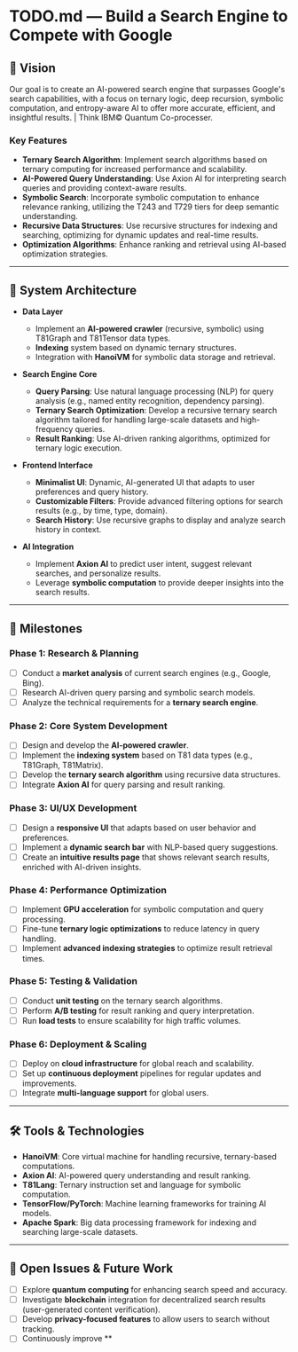# TODO.md — Build a Search Engine to Compete with Google

## 🚀 Vision

Our goal is to create an AI-powered search engine that surpasses Google's search capabilities, with a focus on ternary logic, deep recursion, symbolic computation, and entropy-aware AI to offer more accurate, efficient, and insightful results. | Think IBM© Quantum Co-processer.

### Key Features

* **Ternary Search Algorithm**: Implement search algorithms based on ternary computing for increased performance and scalability.
* **AI-Powered Query Understanding**: Use Axion AI for interpreting search queries and providing context-aware results.
* **Symbolic Search**: Incorporate symbolic computation to enhance relevance ranking, utilizing the T243 and T729 tiers for deep semantic understanding.
* **Recursive Data Structures**: Use recursive structures for indexing and searching, optimizing for dynamic updates and real-time results.
* **Optimization Algorithms**: Enhance ranking and retrieval using AI-based optimization strategies.

---

## 🧠 System Architecture

* **Data Layer**

  * Implement an **AI-powered crawler** (recursive, symbolic) using T81Graph and T81Tensor data types.
  * **Indexing** system based on dynamic ternary structures.
  * Integration with **HanoiVM** for symbolic data storage and retrieval.

* **Search Engine Core**

  * **Query Parsing**: Use natural language processing (NLP) for query analysis (e.g., named entity recognition, dependency parsing).
  * **Ternary Search Optimization**: Develop a recursive ternary search algorithm tailored for handling large-scale datasets and high-frequency queries.
  * **Result Ranking**: Use AI-driven ranking algorithms, optimized for ternary logic execution.

* **Frontend Interface**

  * **Minimalist UI**: Dynamic, AI-generated UI that adapts to user preferences and query history.
  * **Customizable Filters**: Provide advanced filtering options for search results (e.g., by time, type, domain).
  * **Search History**: Use recursive graphs to display and analyze search history in context.

* **AI Integration**

  * Implement **Axion AI** to predict user intent, suggest relevant searches, and personalize results.
  * Leverage **symbolic computation** to provide deeper insights into the search results.

---

## 📅 Milestones

### Phase 1: Research & Planning

* [ ] Conduct a **market analysis** of current search engines (e.g., Google, Bing).
* [ ] Research AI-driven query parsing and symbolic search models.
* [ ] Analyze the technical requirements for a **ternary search engine**.

### Phase 2: Core System Development

* [ ] Design and develop the **AI-powered crawler**.
* [ ] Implement the **indexing system** based on T81 data types (e.g., T81Graph, T81Matrix).
* [ ] Develop the **ternary search algorithm** using recursive data structures.
* [ ] Integrate **Axion AI** for query parsing and result ranking.

### Phase 3: UI/UX Development

* [ ] Design a **responsive UI** that adapts based on user behavior and preferences.
* [ ] Implement a **dynamic search bar** with NLP-based query suggestions.
* [ ] Create an **intuitive results page** that shows relevant search results, enriched with AI-driven insights.

### Phase 4: Performance Optimization

* [ ] Implement **GPU acceleration** for symbolic computation and query processing.
* [ ] Fine-tune **ternary logic optimizations** to reduce latency in query handling.
* [ ] Implement **advanced indexing strategies** to optimize result retrieval times.

### Phase 5: Testing & Validation

* [ ] Conduct **unit testing** on the ternary search algorithms.
* [ ] Perform **A/B testing** for result ranking and query interpretation.
* [ ] Run **load tests** to ensure scalability for high traffic volumes.

### Phase 6: Deployment & Scaling

* [ ] Deploy on **cloud infrastructure** for global reach and scalability.
* [ ] Set up **continuous deployment** pipelines for regular updates and improvements.
* [ ] Integrate **multi-language support** for global users.

---

## 🛠️ Tools & Technologies

* **HanoiVM**: Core virtual machine for handling recursive, ternary-based computations.
* **Axion AI**: AI-powered query understanding and result ranking.
* **T81Lang**: Ternary instruction set and language for symbolic computation.
* **TensorFlow/PyTorch**: Machine learning frameworks for training AI models.
* **Apache Spark**: Big data processing framework for indexing and searching large-scale datasets.

---

## 🚧 Open Issues & Future Work

* [ ] Explore **quantum computing** for enhancing search speed and accuracy.
* [ ] Investigate **blockchain** integration for decentralized search results (user-generated content verification).
* [ ] Develop **privacy-focused features** to allow users to search without tracking.
* [ ] Continuously improve \*\*
